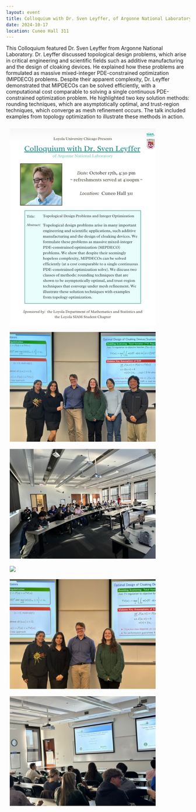 ```yaml
---
layout: event 
title: Colloquium with Dr. Sven Leyffer, of Argonne National Laboratory.
date: 2024-10-17
location: Cuneo Hall 311
---
```


This Colloquium featured Dr. Sven Leyffer from Argonne National Laboratory. Dr. Leyffer discussed topological design problems, which arise in critical engineering and scientific fields such as additive manufacturing and the design of cloaking devices. He explained how these problems are formulated as massive mixed-integer PDE-constrained optimization (MIPDECO) problems. Despite their apparent complexity, Dr. Leyffer demonstrated that MIPDECOs can be solved efficiently, with a computational cost comparable to solving a single continuous PDE-constrained optimization problem. He highlighted two key solution methods: rounding techniques, which are asymptotically optimal, and trust-region techniques, which converge as mesh refinement occurs. The talk included examples from topology optimization to illustrate these methods in action.

<img src="/assets/Event2_flyer.jpg" width="400" style="padding: 10px; display: block;">

<img src="/assets/Event3_pic1.jpg" width="400" style="padding: 10px; display: block;">

<img src="/assets/Event3_pic3.jpg" width="400" style="padding: 10px; display: block;">

<img src="/assets/Event3_picidk.png" width="400" style="padding: 10px; display: block;">

<img src="/assets/Event3_pic2.jpg" width="400" style="padding: 10px; display: block;">

<img src="/assets/Event3_pic4.jpg" width="400" style="padding: 10px; display: block;">
